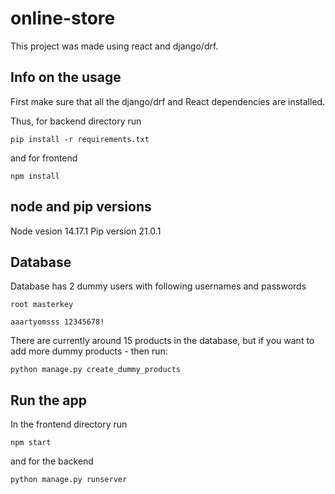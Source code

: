 # online-store

This project was made using react and django/drf.

## Info on the usage

First make sure that all the django/drf and React dependencies are installed.

Thus, for backend directory run

```
pip install -r requirements.txt
```

and for frontend

```
npm install
```

## node and pip versions

Node vesion 14.17.1
Pip version 21.0.1

## Database

Database has 2 dummy users with following usernames and passwords

```
root masterkey
```

```
aaartyomsss 12345678!
```

There are currently around 15 products in the database, but if you want to add more dummy products - then run:

```
python manage.py create_dummy_products
```
## Run the app
In the frontend directory run
```
npm start
```
and for the backend 
```
python manage.py runserver
```
